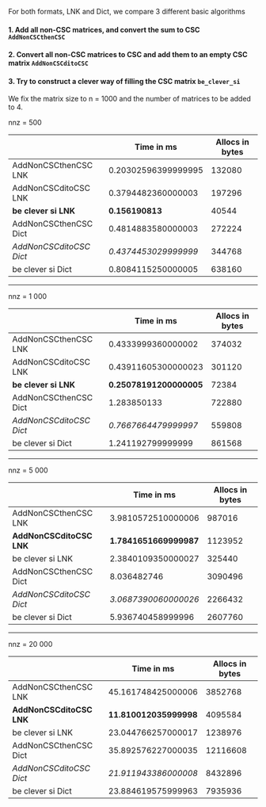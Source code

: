 For both formats, LNK and Dict, we compare 3 different basic algorithms

#### 1. Add all non-CSC matrices, and convert the sum to CSC `AddNonCSCthenCSC`

#### 2. Convert all non-CSC matrices to CSC and add them to an empty CSC matrix `AddNonCSCditoCSC`

#### 3. Try to construct a clever way of filling the CSC matrix `be_clever_si`

We fix the matrix size to n = 1000 and the number of matrices to be added to 4.

nnz = 500

| | Time in ms | Allocs in bytes |
|-----|-----|-----|
| AddNonCSCthenCSC LNK | 0.20302596399999995 | 132080 |
|AddNonCSCditoCSC LNK | 0.3794482360000003 | 197296 |
|**be clever si     LNK** | **0.156190813** | 40544 |
|AddNonCSCthenCSC Dict | 0.4814883580000003 | 272224 |
|*AddNonCSCditoCSC Dict* | *0.4374453029999999* | 344768 |
|be clever si      Dict | 0.8084115250000005 | 638160 |

---

nnz = 1 000


| | Time in ms | Allocs in bytes |
|-----|-----|-----|
| AddNonCSCthenCSC LNK | 0.4333999360000002 | 374032 |
| AddNonCSCditoCSC LNK | 0.43911605300000023 | 301120 |
| **be clever si     LNK** | **0.25078191200000005** |  72384 |
| AddNonCSCthenCSC Dict | 1.283850133 | 722880 |
| *AddNonCSCditoCSC Dict* | *0.7667664479999997* | 559808 |
| be clever si      Dict | 1.241192799999999 |  861568 |

---

nnz = 5 000

| | Time in ms | Allocs in bytes |
|-----|-----|-----|
| AddNonCSCthenCSC LNK | 3.9810572510000006 | 987016 |
| **AddNonCSCditoCSC LNK** | **1.7841651669999987** | 1123952 |
| be clever si     LNK | 2.3840109350000027 | 325440 |
| AddNonCSCthenCSC Dict | 8.036482746 | 3090496 |
| *AddNonCSCditoCSC Dict* | *3.0687390060000026* | 2266432 |
| be clever si      Dict | 5.936740458999996 | 2607760 |

---

nnz = 20 000

| | Time in ms | Allocs in bytes |
|-----|-----|-----|
| AddNonCSCthenCSC LNK | 45.161748425000006 | 3852768 |
| **AddNonCSCditoCSC LNK** | **11.810012035999998** | 4095584 |
| be clever si     LNK | 23.044766257000017 | 1238976 |
| AddNonCSCthenCSC Dict | 35.892576227000035 | 12116608 |
| *AddNonCSCditoCSC Dict* | *21.911943386000008* | 8432896 |
| be clever si      Dict |23.884619575999963 | 7935936 |
